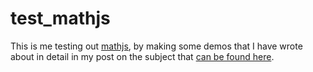 # test_mathjs

This is me testing out [mathjs](http://mathjs.org/index.html), by making some demos that I have wrote about in detail in my post on the subject that [can be found here](https://dustinpfister.github.io/2018/03/03/nodejs-mathjs/).

